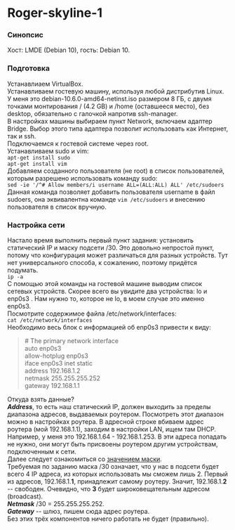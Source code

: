 # Roger-skyline-1  
### Синопсис  
Хост: LMDE (Debian 10), гость: Debian 10.
### Подготовка
Устанавлиаем VirtualBox.  
Устанавливаем гостевую машину, используя любой дистрибутив Linux.
У меня это debian-10.6.0-amd64-netinst.iso размером 8 ГБ, с двумя точками монтирования
/ (4.2 GB) и /home (оставшееся место), без desktop, обязательно с галочкой напротив
ssh-manager.  
В настройках машины выбираем пункт Network, включаем адаптер Bridge. Выбор этого
типа адаптера позволит использовать как Интернет, так и ssh.  
Подключаемся к гостевой системе через root.  
Устанавливаем sudo и vim:  
`apt-get install sudo`  
`apt-get install vim`  
Добавляем созданного пользователя (не root) в список пользователей, которым
разрешено использовать команду sudo:  
`sed -ie '/^# Allow members/i username ALL=(ALL:ALL) ALL' /etc/sudoers`  
Данная команда позволяет добавить пользователя username в файл sudoers, она
эквивалентна команде `vim /etc/sudoers` и внесению пользователя в список вручную.
### Настройка сети
Настало время выполнить первый пункт задания:
установить статический IP и маску подсети /30. Это довольно непростой пункт,
потому что конфигурация может различаться для разных устройств. Тут нет
универсального способа, к сожалению, поэтому придётся подумать.  
`ip -a`  
С помощью этой команды на гостевой машине выводим список сетевых устройств.
Скорее всего вы увидите два устройства: lo и enp0s3
. Нам нужно то, которое не lo, в моем случае это именно enp0s3.  
Посмотрите содержимое файла /etc/network/interfaces:  
`cat /etc/network/interfaces `  
Необходимо весь блок с информацией об enp0s3 привести к виду:  
>\# The primary network interface  
auto enp0s3  
allow-hotplug enp0s3  
iface enp0s3 inet static  
	address 192.168.1.2  
	netmask 255.255.255.252  
	gateway 192.168.1.1  
>
Откуда взять данные?  
**_Address_**, то есть наш статический IP, должен выходить
за пределы диапазона адресов, выдаваемых роутером. Посмотреть этот диапазон
можно в настройках роутера. В адресной строке вбиваем адрес роутера (мой
192.168.1.1), заходим в настройки LAN, ищем там DHCP. Например, у меня это
192.168.1.64 - 192.168.1.253. В эти адреса попадать не нужно, они могут быть
присвоены роутером другим устройствам, подключенным к сети.  
Далее следует ознакомиться со [значением маски](http://unixwiz.net/techtips/netmask-ref.html).  
Требуемая по заданию маска /30 означает, что у нас в подсети будет всего 4 IP адреса,
из которых использовать мы сможем лишь 2. Первый из адресов, 192.168.1.**1**, принадлежит
самому роутеру. Значит, 192.168.1.**2** -- свободен. Очевидно, что **3** будет широковещательным
адресом (broadcast).  
**_Netmask_** /30 = 255.255.255.252.  
**_Gateway_** -- шлюз, пишем сюда адрес роутера.  
Без этих трёх компонентов ничего работать не будет (правильно).  